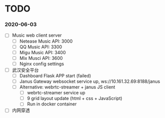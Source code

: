 # TODO

###  2020-06-03

- [ ] Music web client server
	- [ ] Netease Music API: 3000
	- [ ] QQ Music API: 3300
	- [ ] Migu Music API: 3400
	- [ ] Mix Musci API: 3600
	- [ ] Nginx config settings

- [ ] 武汉安全平台
	- [ ] Dashboard Flask APP start (failed)
	- [ ] Janus Gateway websocket service up, ws://10.161.32.69:8188/janus
	- [ ] Alternative: webrtc-streamer + janus JS client
		- [ ] webrtc-streamer service up
		- [ ] 9 grid layout update (html + css + JavaScript)
		- [ ] Run in docker container
- [ ] 内网穿透
<!--stackedit_data:
eyJoaXN0b3J5IjpbLTEyNjQzNjg0MzYsLTE5MzgzODQwMTFdfQ
==
-->